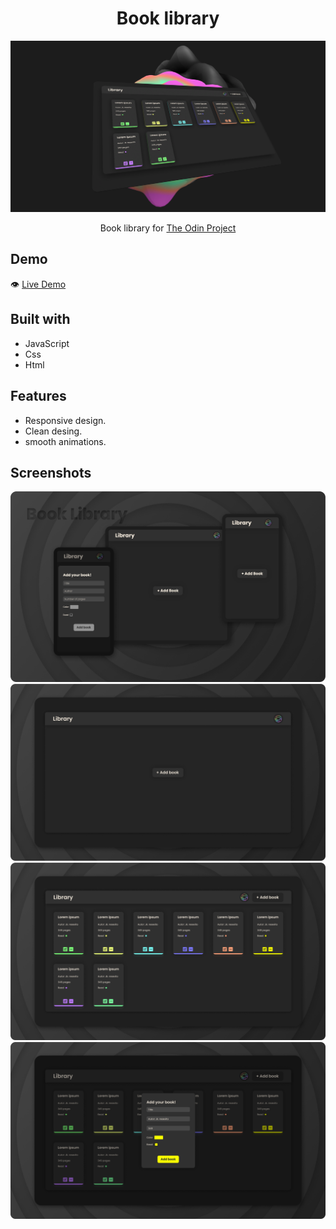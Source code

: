 #

<h1 align="center">Book library</h1>

![](./Preview/thumbnail.png)

<p align="center">
  Book library for <a href="https://www.theodinproject.com/">The Odin Project</a>
</p>

## Demo

👁️ [Live Demo](https://apheiro.github.io/book_library/)

## Built with

- JavaScript
- Css
- Html

## Features

- Responsive design.
- Clean desing.
- smooth animations.

## Screenshots

![](./Preview/presentation.png)
![](./Preview/Screenshot.png)
![](./Preview/Screenshot1.png)
![](./Preview/Screenshot2.png)
